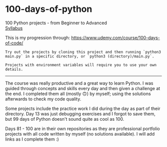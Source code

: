 # 100-days-of-python

100 Python projects - from Beginner to Advanced <br>
[Syllabus](Syllabus.pdf)

This is my progression through: https://www.udemy.com/course/100-days-of-code/

```
Try out the projects by cloning this project and then running `python3 main.py` in a specific directory, or `python3 (directory)/main.py`. 

Projects with environment variables will require you to use your own details.
```
------------
The course was really productive and a great way to learn Python. I was guided through concepts and skills every day and then given a challenge at the end. I completed them all (mostly 🙃) by myself; using the solutions afterwards to check my code quality.

Some projects include the practice work I did during the day as part of their directory. Day 13 was just debugging exercises and I forgot to save them, but 99 days of Python doesn't sound quite as cool as 100.

Days 81 - 100 are in their own repositories as they are professional portfolio projects with all code written by myself (no solutions available). I will add links as I complete them :)
